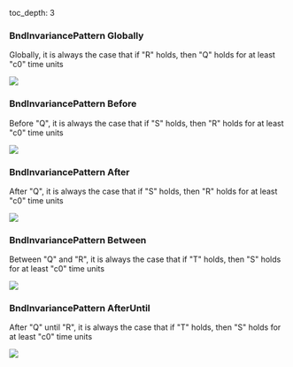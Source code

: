 toc_depth: 3

### BndInvariancePattern Globally

Globally, it is always the case that if "R" holds, then "Q" holds for at least "c0" time units

![](/img/patterns/BndInvariancePattern_Globally.svg)
### BndInvariancePattern Before

Before "Q", it is always the case that if "S" holds, then "R" holds for at least "c0" time units

![](/img/patterns/BndInvariancePattern_Before.svg)
### BndInvariancePattern After

After "Q", it is always the case that if "S" holds, then "R" holds for at least "c0" time units

![](/img/patterns/BndInvariancePattern_After.svg)
### BndInvariancePattern Between

Between "Q" and "R", it is always the case that if "T" holds, then "S" holds for at least "c0" time units

![](/img/patterns/BndInvariancePattern_Between.svg)
### BndInvariancePattern AfterUntil

After "Q" until "R", it is always the case that if "T" holds, then "S" holds for at least "c0" time units

![](/img/patterns/BndInvariancePattern_AfterUntil.svg)
